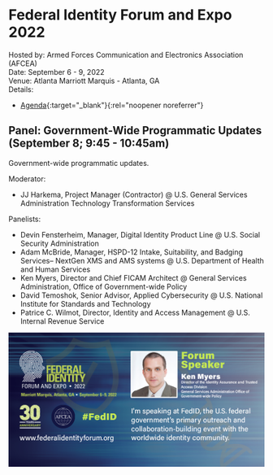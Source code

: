 # Federal Identity Forum and Expo 2022
Hosted by: Armed Forces Communication and Electronics Association (AFCEA)<br>
Date: September 6 - 9, 2022<br>
Venue: Atlanta Marriott Marquis - Atlanta, GA<br>
Details: 
- [Agenda](https://events.afcea.org/FedID22/Public/enter.aspx){:target="_blank"}{:rel="noopener noreferrer"}  

## Panel: Government-Wide Programmatic Updates (September 8; 9:45 - 10:45am)
Government-wide programmatic updates.

Moderator: 
- JJ Harkema, Project Manager (Contractor) @ U.S. General Services Administration Technology Transformation Services

Panelists:
- Devin Fensterheim, Manager, Digital Identity Product Line @ U.S. Social Security Administration
- Adam McBride, Manager, HSPD-12 Intake, Suitability, and Badging Services– NextGen XMS and AMS systems @ U.S. Department of Health and Human Services
- Ken Myers, Director and Chief FICAM Architect @ General Services Administration, Office of Government-wide Policy
- David Temoshok, Senior Advisor, Applied Cybersecurity @ U.S. National Institute for Standards and Technology
- Patrice C. Wilmot, Director, Identity and Access Management @ U.S. Internal Revenue Service


![talk graphic](2209-fedid-tile.png)
